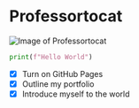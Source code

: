 # Professortocat
![Image of Professortocat](https://octodex.github.com/images/Professortocat_v2.png)
``` python
print(f"Hello World") 
```
- [X] Turn on GitHub Pages
- [X] Outline my portfolio
- [X] Introduce myself to the world
